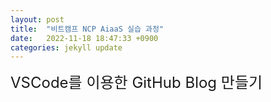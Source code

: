 ```yaml
---
layout: post
title:  "비트캠프 NCP AiaaS 실습 과정"
date:   2022-11-18 18:47:33 +0900
categories: jekyll update
---
```


<span style="font-size:24px;">VSCode를 이용한 GitHub Blog 만들기</span>

